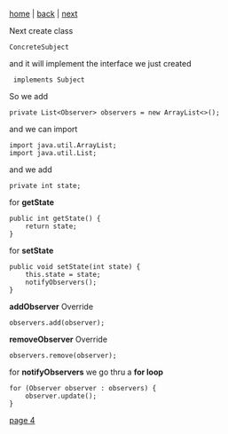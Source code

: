 [home](./page01.md) | [back](./page02.md) | [next](./page04.md)

Next create class
```
ConcreteSubject
```
and it will implement the interface we just created
```
 implements Subject
```
So we add
```
private List<Observer> observers = new ArrayList<>();
```
and we can import
```
import java.util.ArrayList;
import java.util.List;
```
and we add
```
private int state;
```

for **getState**
```
public int getState() {
    return state;
}
```

for **setState**
```
public void setState(int state) {
    this.state = state;
    notifyObservers();
}
```

**addObserver** Override
```
observers.add(observer);
```

**removeObserver** Override
```
observers.remove(observer);
```
for **notifyObservers** we go thru a **for loop**
```
for (Observer observer : observers) {
    observer.update();
}
```


[page 4](./page04.md)
